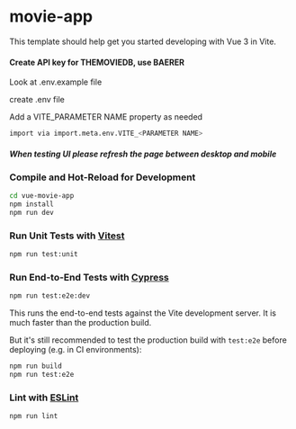 # movie-app

This template should help get you started developing with Vue 3 in Vite.


#### Create API key for THEMOVIEDB, use BAERER

Look at .env.example file

create .env file 

Add a VITE_PARAMETER NAME property as needed

```sh
import via import.meta.env.VITE_<PARAMETER NAME>
```

##### When testing UI please refresh the page between desktop and mobile

### Compile and Hot-Reload for Development

```sh
cd vue-movie-app
npm install
npm run dev
```

### Run Unit Tests with [Vitest](https://vitest.dev/)

```sh
npm run test:unit
```

### Run End-to-End Tests with [Cypress](https://www.cypress.io/)

```sh
npm run test:e2e:dev
```

This runs the end-to-end tests against the Vite development server.
It is much faster than the production build.

But it's still recommended to test the production build with `test:e2e` before deploying (e.g. in CI environments):

```sh
npm run build
npm run test:e2e
```

### Lint with [ESLint](https://eslint.org/)

```sh
npm run lint
```
